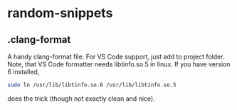 # random-snippets
## .clang-format
A handy clang-format file. For VS Code support, just add to project folder. 
Note, that VS Code formatter needs libtinfo.so.5 in linux. If you have version 6 installed,
```bash
sudo ln /usr/lib/libtinfo.so.6 /usr/lib/libtinfo.so.5
```
does the trick (though not exactly clean and nice).
